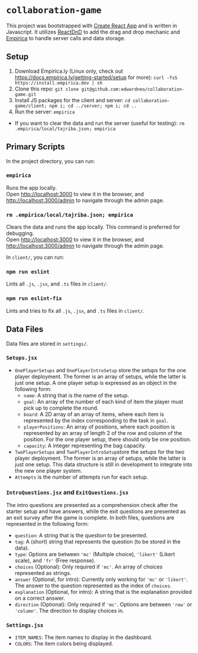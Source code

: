# `collaboration-game`

This project was bootstrapped with [Create React App](https://github.com/facebook/create-react-app) and is written in Javascript. It utilizes [ReactDnD](https://react-dnd.github.io/react-dnd/about) to add the drag and drop mechanic and [Empirica](https://empirica.ly/) to handle server calls and data storage.

## Setup
1. Download Empirica.ly (Linux only, check out https://docs.empirica.ly/getting-started/setup for more): `curl -fsS https://install.empirica.dev | sh`
2. Clone this repo: `git clone git@github.com:edwardneo/collaboration-game.git`
3. Install JS packages for the client and server: `cd collaboration-game/client; npm i; cd ../server; npm i; cd ..`
4. Run the server: `empirica`
- If you want to clear the data and run the server (useful for testing): `rm .empirica/local/tajriba.json; empirica`

## Primary Scripts

In the project directory, you can run:

### `empirica`

Runs the app locally.\
Open [http://localhost:3000](http://localhost:3000) to view it in the browser, and [http://localhost:3000/admin](http://localhost:3000/admin) to navigate through the admin page.

### `rm .empirica/local/tajriba.json; empirica`

Clears the data and runs the app locally. This command is preferred for debugging.\
Open [http://localhost:3000](http://localhost:3000) to view it in the browser, and [http://localhost:3000/admin](http://localhost:3000/admin) to navigate through the admin page.


In `client/`, you can run:

### `npm run eslint`

Lints all `.js`, `.jsx`, and `.ts` files in `client/`.

### `npm run eslint-fix`

Lints and tries to fix all `.js`, `.jsx`, and `.ts` files in `client/`.

## Data Files
Data files are stored in `settings/`.

### `Setups.jsx`
- `OnePlayerSetups` and `OnePlayerIntroSetup` store the setups for the one player deployment. The former is an array of setups, while the latter is just one setup. A one player setup is expressed as an object in the following form:
  - `name`: A string that is the name of the setup.
  - `goal`: An array of the number of each kind of item the player must pick up to complete the round.
  - `board`: A 2D array of an array of items, where each item is represented by the index corresponding to the task in `goal`.
  - `playerPositions`: An array of positions, where each position is represented by an array of length 2 of the row and column of the position. For the one player setup, there should only be one position.
  - `capacity`: A integer representing the bag capacity.
- `TwoPlayerSetups` and `TwoPlayerIntroSetup`store the setups for the two player deployment. The former is an array of setups, while the latter is just one setup. This data structure is still in development to integrate into the new one player system.
- `Attempts` is the number of attempts run for each setup.

### `IntroQuestions.jsx` and `ExitQuestions.jsx`
The intro questions are presented as a comprehension check after the starter setup and have answers, while the exit questions are presented as an exit survey after the game is complete. In both files, questions are represented in the following form:
- `question`: A string that is the question to be presented.
- `tag`: A (short) string that represents the question (to be stored in the data).
- `type`: Options are between `'mc'` (Multiple choice), `'likert'` (Likert scale), and `'fr'` (Free response).
- `choices` (Optional): Only required if `'mc'`. An array of choices represented as strings.
- `answer` (Optional, for intro): Currently only working for `'mc'` or `'likert'`. The answer to the question represented as the index of `choices`.
- `explanation` (Optional, for intro): A string that is the explanation provided on a correct answer.
- `direction` (Optional): Only required if `'mc'`. Options are between `'row'` or `'column'`. The direction to display choices in.

### `Settings.jsx`
- `ITEM_NAMES`: The item names to display in the dashboard.
- `COLORS`: The item colors being displayed.